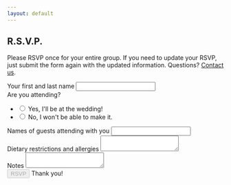 ```yaml
---
layout: default
---
```


## R.S.V.P. ##

Please RSVP once for your entire group. If you need to update your RSVP, just
submit the form again with the updated information.
Questions? [Contact us](/about/contact.html).

<form action="https://docs.google.com/forms/d/1AScrp4220ZtAVc0NIxJKr-Ts66go1hUWJMYAvR91N2Y/formResponse"
      method="POST">
  <div class="form-line">
    <div class="form-field">
      <label for="entry_2013209506">Your first and last name</label>
      <input type="text" name="entry.2013209506" value=""
             aria-label="Your first and last name"
             aria-required="true" required="">
    </div>
  </div>
  <div class="form-line">
    <div class="form-field">
      <label for="entry_174922585">Are you attending?</label>
        <ul role="radiogroup" aria-label="Are you attending?">
          <li>
            <label>
              <input type="radio" name="entry.1363803774"
                     value="Yes, I&#39;ll be at the wedding!"
                     aria-label="Yes, I&#39;ll be at the wedding!"
                     role="radio" required="" aria-required="true">
              Yes, I&#39;ll be at the wedding!
            </label>
          </li>
          <li>
            <label>
              <input type="radio" name="entry.1363803774"
                     value="No, I won&#39;t be able to make it."
                     aria-label="No, I won&#39;t be able to make it."
                     role="radio" required="" aria-required="true">
              No, I won&#39;t be able to make it.
            </label>
          </li>
        </ul>
    </div>
  </div>
  <div class="form-line">
    <div class="form-field">
      <label for="entry_598448707">Names of guests attending with you</label>
      <input type="text" name="entry.598448707" class="wide" value=""
             aria-label="Names of everyone attending with you">
    </div>
  </div>
  <div class="form-line">
    <div class="form-field">
      <label for="entry_704228027">Dietary restrictions and allergies</label>
      <textarea name="entry.704228027"
                aria-label="Dietary restrictions and allergies"></textarea>
    </div>
  </div>
  <div class="form-line">
    <div class="form-field">
      <label for="entry_1107780409">Notes</label>
      <textarea name="entry.1107780409" aria-label="Notes"></textarea>
    </div>
  </div>
  <input type="submit" name="submit" value="RSVP" disabled>
  <span class="confirmation">Thank you!</span>
</form>
